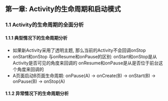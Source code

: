 ## 第一章: Activity的生命周期和启动模式

### 1.1 Activity的生命周期的全面分析

#### 1.1.1 典型情况下的生命周期分析
* 如果新Activity采用了透明主题, 那么当前的Activity不会回调onStop
* onStart和onStop 与onResume和onPause的区别:
    onStart和onStop是从Activity是否可见的角度来回调的
    onResume和onPause是从是否位于前台这个角度来回调的
* A页面启动B页面生命周期: onPause(A) -> onCreate(B) -> onStart(B) -> onPause(B) -> onStop(A)

#### 1.1.2 异常情况下的生命周期分析